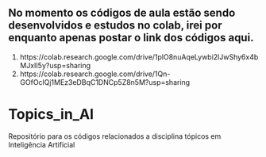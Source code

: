 <h2> No momento os códigos de aula estão sendo desenvolvidos e estudos no colab, irei por enquanto apenas postar o link dos códigos aqui.</h2>

<ol>
<li> https://colab.research.google.com/drive/1plO8nuAqeLywbi2lJwShy6x4bMJxII5y?usp=sharing </li>
<li>https://colab.research.google.com/drive/1Qn-GOfOclQj1MEz3eDBqC1DNCp5Z8n5M?usp=sharing</li>

</ol>

# Topics_in_AI
Repositório para os códigos relacionados a disciplina tópicos em Inteligência Artificial
